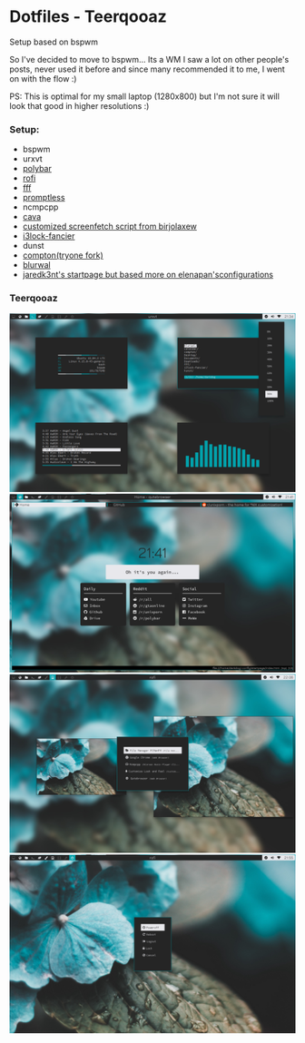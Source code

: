 # Dotfiles - Teerqooaz
Setup based on bspwm

So I've decided to move to bspwm... Its a WM I saw a lot on other people's posts, never used it before and since many recommended it to me, I went on with the flow :)

PS: This is optimal for my small laptop (1280x800) but I'm not sure it will look that good in higher resolutions :)

### Setup:
* bspwm
* urxvt
* [polybar](https://github.com/jaagr/polybar)
* [rofi](https://github.com/DaveDavenport/rofi)
* [fff](https://github.com/dylanaraps/fff)
* [promptless](https://github.com/dylanaraps/promptless)
* ncmpcpp
* [cava](https://github.com/karlstav/cava)
* [customized screenfetch script from birjolaxew](https://github.com/birjolaxew/dotfiles/blob/master/.scripts/screenfetch)
* [i3lock-fancier](https://github.com/SuperPrower/i3lock-fancier)
* dunst
* [compton(tryone fork)](https://github.com/SuperPrower/i3lock-fancier)
* [blurwal](https://gitlab.com/BVollmerhaus/blurwal)
* [jaredk3nt's startpage but based more on elenapan'sconfigurations](https://github.com/elenapan/dotfiles/tree/master/homepages/jared-startpage-EDITED)

### Teerqooaz

![Alt text](https://raw.githubusercontent.com/boubounokefalos/dotfiles_teerqooaz/master/1.png "Title")
![Alt text](https://raw.githubusercontent.com/boubounokefalos/dotfiles_teerqooaz/master/2.png "Title")
![Alt text](https://raw.githubusercontent.com/boubounokefalos/dotfiles_teerqooaz/master/3.png "Title")
![Alt text](https://raw.githubusercontent.com/boubounokefalos/dotfiles_teerqooaz/master/4.png "Title")

